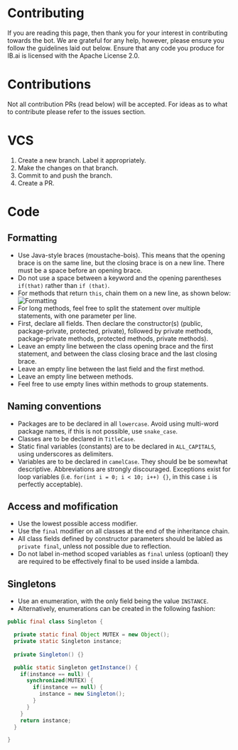 # Contributing

If you are reading this page, then thank you for your interest in contributing towards the bot. 
We are grateful for any help, however, please ensure you follow the guidelines laid out below.
Ensure that any code you produce for IB.ai is licensed with the Apache License 2.0. 

# Contributions

Not all contribution PRs (read below) will be accepted. For ideas as to what to contribute please refer to the issues section.

# VCS

1) Create a new branch. Label it appropriately.
2) Make the changes on that branch.
3) Commit to and push the branch.
4) Create a PR.

# Code

## Formatting

* Use Java-style braces (moustache-bois). 
This means that the opening brace is on the same line, but the closing brace is on a new line. 
There must be a space before an opening brace.
* Do not use a space between a keyword and the opening parentheses `if(that)` rather than `if (that)`.
* For methods that return `this`, chain them on a new line, as shown below:
![Formatting](https://i.imgur.com/7kZPU4O.png)
* For long methods, feel free to split the statement over multiple statements, with one parameter per line.
* First, declare all fields.
Then declare the constructor(s) (public, package-private, protected, private), followed by private methods, package-private methods, protected methods, private methods).
* Leave an empty line between the class opening brace and the first statement, and between the class closing brace and the last closing brace.
* Leave an empty line between the last field and the first method.
* Leave an empty line between methods.
* Feel free to use empty lines within methods to group statements.

## Naming conventions

* Packages are to be declared in all `lowercase`. Avoid using multi-word package names, if this is not possible, use `snake_case`.
* Classes are to be declared in `TitleCase`.
* Static final variables (constants) are to be declared in `ALL_CAPITALS`, using underscores as delimiters.
* Variables are to be declared in `camelCase`. They should be be somewhat descriptive. Abbreviations are strongly discouraged. 
Exceptions exist for loop variables (i.e. `for(int i = 0; i < 10; i++) {}`, in this case `i` is perfectly acceptable).

## Access and mofification

* Use the lowest possible access modifier.
* Use the `final` modifier on all classes at the end of the inheritance chain.
* All class fields defined by constructor parameters should be labled as `private final`, unless not possible due to reflection.
* Do not label in-method scoped variables as `final` unless (optioanl) they are required to be effectively final to be used inside a lambda.

## Singletons

* Use an enumeration, with the only field being the value `INSTANCE`. 
* Alternatively, enumerations can be created in the following fashion:
```java
public final class Singleton {

  private static final Object MUTEX = new Object();
  private static Singleton instance;
  
  private Singleton() {}

  public static Singleton getInstance() {
    if(instance == null) {
      synchronized(MUTEX) {
        if(instance == null) {
          instance = new Singleton();
        }
      }
    }
    return instance;
  }

}
